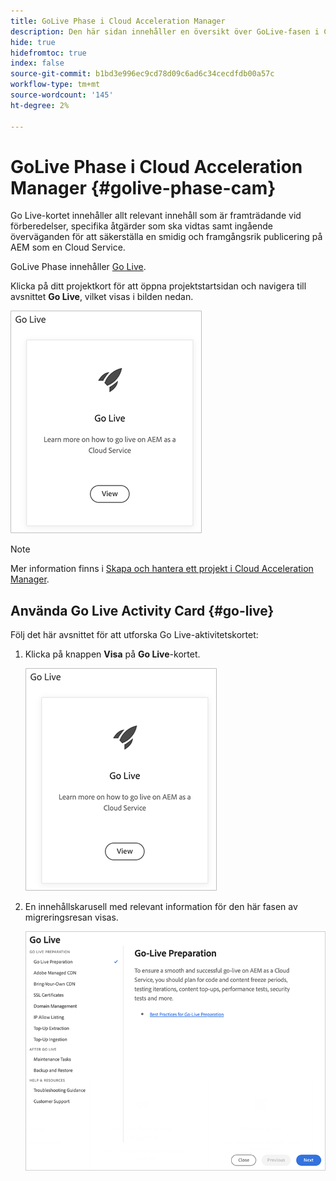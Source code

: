 ```yaml
---
title: GoLive Phase i Cloud Acceleration Manager
description: Den här sidan innehåller en översikt över GoLive-fasen i Cloud Acceleration Manager.
hide: true
hidefromtoc: true
index: false
source-git-commit: b1bd3e996ec9cd78d09c6ad6c34cecdfdb00a57c
workflow-type: tm+mt
source-wordcount: '145'
ht-degree: 2%

---
```



# GoLive Phase i Cloud Acceleration Manager {#golive-phase-cam}

Go Live-kortet innehåller allt relevant innehåll som är framträdande vid förberedelser, specifika åtgärder som ska vidtas samt ingående överväganden för att säkerställa en smidig och framgångsrik publicering på AEM som en Cloud Service.

GoLive Phase innehåller [Go Live](#go-live).

Klicka på ditt projektkort för att öppna projektstartsidan och navigera till avsnittet **Go Live**, vilket visas i bilden nedan.

![bild](/help/move-to-cloud-service/cloud-acceleration-manager/assets/golive-1.png)

>[!NOTE]
>Mer information finns i [Skapa och hantera ett projekt i Cloud Acceleration Manager](/help/move-to-cloud-service/cloud-acceleration-manager/using-cam/getting-started-cam.md).


## Använda Go Live Activity Card {#go-live}

Följ det här avsnittet för att utforska Go Live-aktivitetskortet:

1. Klicka på knappen **Visa** på **Go Live**-kortet.

   ![bild](/help/move-to-cloud-service/cloud-acceleration-manager/assets/golive-1.png)

1. En innehållskarusell med relevant information för den här fasen av migreringsresan visas.

   ![bild](/help/move-to-cloud-service/cloud-acceleration-manager/assets/golive-2.png)